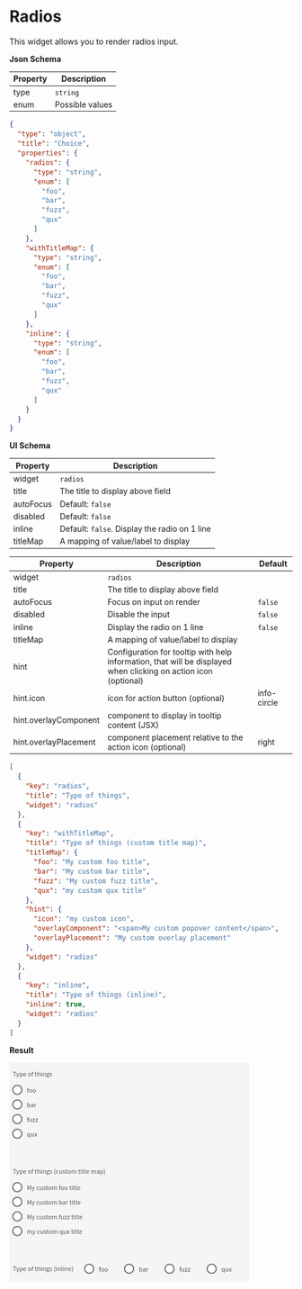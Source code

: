 # Radios

This widget allows you to render radios input.

**Json Schema**

| Property | Description |
|---|---|
| type | `string` |
| enum | Possible values |

```json
{
  "type": "object",
  "title": "Choice",
  "properties": {
    "radios": {
      "type": "string",
      "enum": [
        "foo",
        "bar",
        "fuzz",
        "qux"
      ]
    },
    "withTitleMap": {
      "type": "string",
      "enum": [
        "foo",
        "bar",
        "fuzz",
        "qux"
      ]
    },
    "inline": {
      "type": "string",
      "enum": [
        "foo",
        "bar",
        "fuzz",
        "qux"
      ]
    }
  }
}
```

**UI Schema**

| Property | Description |
|---|---|
| widget | `radios` |
| title | The title to display above field |
| autoFocus | Default: `false` |
| disabled | Default: `false` |
| inline | Default: `false`. Display the radio on 1 line |
| titleMap | A mapping of value/label to display |

| Property | Description | Default |
|---|---|---|
| widget | `radios` |  |
| title | The title to display above field |  |
| autoFocus | Focus on input on render | `false` |
| disabled | Disable the input | `false` |
| inline | Display the radio on 1 line | `false` |
| titleMap | A mapping of value/label to display |  |
| hint | Configuration for tooltip with help information, that will be displayed when clicking on action icon (optional) | |
| hint.icon | icon for action button (optional) | info-circle |
| hint.overlayComponent | component to display in tooltip content (JSX) | |
| hint.overlayPlacement | component placement relative to the action icon (optional) | right |

```json
[
  {
    "key": "radios",
    "title": "Type of things",
    "widget": "radios"
  },
  {
    "key": "withTitleMap",
    "title": "Type of things (custom title map)",
    "titleMap": {
      "foo": "My custom foo title",
      "bar": "My custom bar title",
      "fuzz": "My custom fuzz title",
      "qux": "my custom qux title"
    },
    "hint": {
      "icon": "my custom icon",
      "overlayComponent": "<span>My custom popover content</span>",
      "overlayPlacement": "My custom overlay placement"
    },
    "widget": "radios"
  },
  {
    "key": "inline",
    "title": "Type of things (inline)",
    "inline": true,
    "widget": "radios"
  }
]
```

**Result**

![Radios](screenshot.png)

